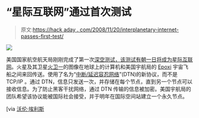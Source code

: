 # “星际互联网”通过首次测试

> 原文:[https://hack aday . com/2008/11/20/interplanetary-internet-passes-first-test/](https://hackaday.com/2008/11/20/interplanetary-internet-passes-first-test/)

![](../Images/c2fd7cd713e0695b21b4b78da0d4965c.png)

美国国家航空航天局刚刚完成了第一次[深空测试，该测试有朝一日将成为星际互联网](http://www.newscientist.com/article/dn16086-interplanetary-internet-passes-first-test.html)。火星及其卫星[火卫一](http://en.wikipedia.org/wiki/Phobos_(moon))的图像在地球上的计算机和美国宇航局的 [Epoxi](http://epoxi.umd.edu/) 宇宙飞船之间来回传送。使用了名为“[中断/延迟容忍网络](http://en.wikipedia.org/wiki/Delay_Tolerant_Networking)”(DTN)的新协议，而不是 TCP/IP 。通过 DTN，信息只发送一次，并存储在每个节点，直到另一个节点可以接收信息。为了防止黑客干扰网络，通过 DTN 传输的信息被加密。美国宇航局的团队希望该协议能被国际社会接受，并于明年在国际空间站建立一个永久节点。

[via [沃伦·埃利斯](http://www.warrenellis.com/?p=6767)